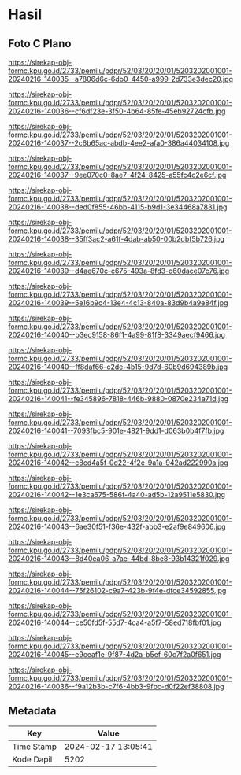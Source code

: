 # Hasil

## Foto C Plano

https://sirekap-obj-formc.kpu.go.id/2733/pemilu/pdpr/52/03/20/20/01/5203202001001-20240216-140035--a7806d6c-6db0-4450-a999-2d733e3dec20.jpg

https://sirekap-obj-formc.kpu.go.id/2733/pemilu/pdpr/52/03/20/20/01/5203202001001-20240216-140036--cf6df23e-3f50-4b64-85fe-45eb92724cfb.jpg

https://sirekap-obj-formc.kpu.go.id/2733/pemilu/pdpr/52/03/20/20/01/5203202001001-20240216-140037--2c6b65ac-abdb-4ee2-afa0-386a44034108.jpg

https://sirekap-obj-formc.kpu.go.id/2733/pemilu/pdpr/52/03/20/20/01/5203202001001-20240216-140037--9ee070c0-8ae7-4f24-8425-a55fc4c2e6cf.jpg

https://sirekap-obj-formc.kpu.go.id/2733/pemilu/pdpr/52/03/20/20/01/5203202001001-20240216-140038--ded0f855-46bb-4115-b9d1-3e34468a7831.jpg

https://sirekap-obj-formc.kpu.go.id/2733/pemilu/pdpr/52/03/20/20/01/5203202001001-20240216-140038--35ff3ac2-a61f-4dab-ab50-00b2dbf5b726.jpg

https://sirekap-obj-formc.kpu.go.id/2733/pemilu/pdpr/52/03/20/20/01/5203202001001-20240216-140039--d4ae670c-c675-493a-8fd3-d60dace07c76.jpg

https://sirekap-obj-formc.kpu.go.id/2733/pemilu/pdpr/52/03/20/20/01/5203202001001-20240216-140039--5e16b9c4-13e4-4c13-840a-83d9b4a9e84f.jpg

https://sirekap-obj-formc.kpu.go.id/2733/pemilu/pdpr/52/03/20/20/01/5203202001001-20240216-140040--b3ec9158-86f1-4a99-81f8-3349aecf9466.jpg

https://sirekap-obj-formc.kpu.go.id/2733/pemilu/pdpr/52/03/20/20/01/5203202001001-20240216-140040--ff8daf66-c2de-4b15-9d7d-60b9d694389b.jpg

https://sirekap-obj-formc.kpu.go.id/2733/pemilu/pdpr/52/03/20/20/01/5203202001001-20240216-140041--fe345896-7818-446b-9880-0870e234a71d.jpg

https://sirekap-obj-formc.kpu.go.id/2733/pemilu/pdpr/52/03/20/20/01/5203202001001-20240216-140041--7093fbc5-901e-4821-9dd1-d063b0b4f7fb.jpg

https://sirekap-obj-formc.kpu.go.id/2733/pemilu/pdpr/52/03/20/20/01/5203202001001-20240216-140042--c8cd4a5f-0d22-4f2e-9a1a-942ad222990a.jpg

https://sirekap-obj-formc.kpu.go.id/2733/pemilu/pdpr/52/03/20/20/01/5203202001001-20240216-140042--1e3ca675-586f-4a40-ad5b-12a9511e5830.jpg

https://sirekap-obj-formc.kpu.go.id/2733/pemilu/pdpr/52/03/20/20/01/5203202001001-20240216-140043--6ae30f51-f36e-432f-abb3-e2af9e849606.jpg

https://sirekap-obj-formc.kpu.go.id/2733/pemilu/pdpr/52/03/20/20/01/5203202001001-20240216-140043--8d40ea06-a7ae-44bd-8be8-93b14321f029.jpg

https://sirekap-obj-formc.kpu.go.id/2733/pemilu/pdpr/52/03/20/20/01/5203202001001-20240216-140044--75f26102-c9a7-423b-9f4e-dfce34592855.jpg

https://sirekap-obj-formc.kpu.go.id/2733/pemilu/pdpr/52/03/20/20/01/5203202001001-20240216-140044--ce50fd5f-55d7-4ca4-a5f7-58ed718fbf01.jpg

https://sirekap-obj-formc.kpu.go.id/2733/pemilu/pdpr/52/03/20/20/01/5203202001001-20240216-140045--e9ceaf1e-9f87-4d2a-b5ef-60c7f2a0f651.jpg

https://sirekap-obj-formc.kpu.go.id/2733/pemilu/pdpr/52/03/20/20/01/5203202001001-20240216-140036--f9a12b3b-c7f6-4bb3-9fbc-d0f22ef38808.jpg


## Metadata

| Key        | Value               |
| ---------- | ------------------- |
| Time Stamp | 2024-02-17 13:05:41 |
| Kode Dapil | 5202                |




